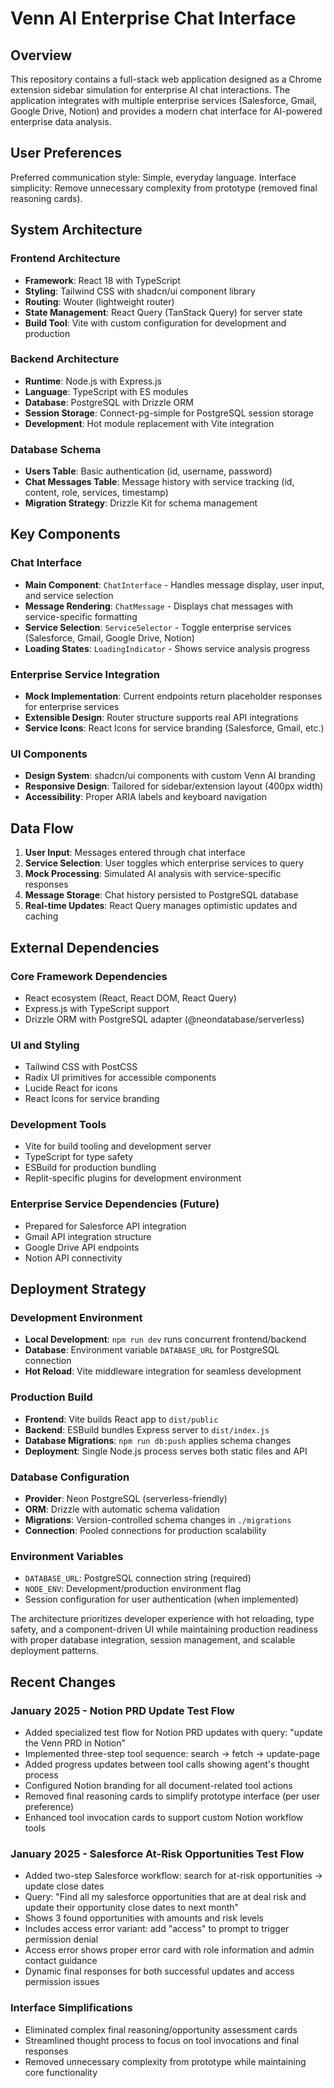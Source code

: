 # Venn AI Enterprise Chat Interface

## Overview

This repository contains a full-stack web application designed as a Chrome extension sidebar simulation for enterprise AI chat interactions. The application integrates with multiple enterprise services (Salesforce, Gmail, Google Drive, Notion) and provides a modern chat interface for AI-powered enterprise data analysis.

## User Preferences

Preferred communication style: Simple, everyday language.
Interface simplicity: Remove unnecessary complexity from prototype (removed final reasoning cards).

## System Architecture

### Frontend Architecture
- **Framework**: React 18 with TypeScript
- **Styling**: Tailwind CSS with shadcn/ui component library
- **Routing**: Wouter (lightweight router)
- **State Management**: React Query (TanStack Query) for server state
- **Build Tool**: Vite with custom configuration for development and production

### Backend Architecture
- **Runtime**: Node.js with Express.js
- **Language**: TypeScript with ES modules
- **Database**: PostgreSQL with Drizzle ORM
- **Session Storage**: Connect-pg-simple for PostgreSQL session storage
- **Development**: Hot module replacement with Vite integration

### Database Schema
- **Users Table**: Basic authentication (id, username, password)
- **Chat Messages Table**: Message history with service tracking (id, content, role, services, timestamp)
- **Migration Strategy**: Drizzle Kit for schema management

## Key Components

### Chat Interface
- **Main Component**: `ChatInterface` - Handles message display, user input, and service selection
- **Message Rendering**: `ChatMessage` - Displays chat messages with service-specific formatting
- **Service Selection**: `ServiceSelector` - Toggle enterprise services (Salesforce, Gmail, Google Drive, Notion)
- **Loading States**: `LoadingIndicator` - Shows service analysis progress

### Enterprise Service Integration
- **Mock Implementation**: Current endpoints return placeholder responses for enterprise services
- **Extensible Design**: Router structure supports real API integrations
- **Service Icons**: React Icons for service branding (Salesforce, Gmail, etc.)

### UI Components
- **Design System**: shadcn/ui components with custom Venn AI branding
- **Responsive Design**: Tailored for sidebar/extension layout (400px width)
- **Accessibility**: Proper ARIA labels and keyboard navigation

## Data Flow

1. **User Input**: Messages entered through chat interface
2. **Service Selection**: User toggles which enterprise services to query
3. **Mock Processing**: Simulated AI analysis with service-specific responses
4. **Message Storage**: Chat history persisted to PostgreSQL database
5. **Real-time Updates**: React Query manages optimistic updates and caching

## External Dependencies

### Core Framework Dependencies
- React ecosystem (React, React DOM, React Query)
- Express.js with TypeScript support
- Drizzle ORM with PostgreSQL adapter (@neondatabase/serverless)

### UI and Styling
- Tailwind CSS with PostCSS
- Radix UI primitives for accessible components
- Lucide React for icons
- React Icons for service branding

### Development Tools
- Vite for build tooling and development server
- TypeScript for type safety
- ESBuild for production bundling
- Replit-specific plugins for development environment

### Enterprise Service Dependencies (Future)
- Prepared for Salesforce API integration
- Gmail API integration structure
- Google Drive API endpoints
- Notion API connectivity

## Deployment Strategy

### Development Environment
- **Local Development**: `npm run dev` runs concurrent frontend/backend
- **Database**: Environment variable `DATABASE_URL` for PostgreSQL connection
- **Hot Reload**: Vite middleware integration for seamless development

### Production Build
- **Frontend**: Vite builds React app to `dist/public`
- **Backend**: ESBuild bundles Express server to `dist/index.js`
- **Database Migrations**: `npm run db:push` applies schema changes
- **Deployment**: Single Node.js process serves both static files and API

### Database Configuration
- **Provider**: Neon PostgreSQL (serverless-friendly)
- **ORM**: Drizzle with automatic schema validation
- **Migrations**: Version-controlled schema changes in `./migrations`
- **Connection**: Pooled connections for production scalability

### Environment Variables
- `DATABASE_URL`: PostgreSQL connection string (required)
- `NODE_ENV`: Development/production environment flag
- Session configuration for user authentication (when implemented)

The architecture prioritizes developer experience with hot reloading, type safety, and a component-driven UI while maintaining production readiness with proper database integration, session management, and scalable deployment patterns.

## Recent Changes

### January 2025 - Notion PRD Update Test Flow
- Added specialized test flow for Notion PRD updates with query: "update the Venn PRD in Notion"
- Implemented three-step tool sequence: search → fetch → update-page
- Added progress updates between tool calls showing agent's thought process
- Configured Notion branding for all document-related tool actions
- Removed final reasoning cards to simplify prototype interface (per user preference)
- Enhanced tool invocation cards to support custom Notion workflow tools

### January 2025 - Salesforce At-Risk Opportunities Test Flow
- Added two-step Salesforce workflow: search for at-risk opportunities → update close dates
- Query: "Find all my salesforce opportunities that are at deal risk and update their opportunity close dates to next month"
- Shows 3 found opportunities with amounts and risk levels
- Includes access error variant: add "access" to prompt to trigger permission denial
- Access error shows proper error card with role information and admin contact guidance
- Dynamic final responses for both successful updates and access permission issues

### Interface Simplifications
- Eliminated complex final reasoning/opportunity assessment cards
- Streamlined thought process to focus on tool invocations and final responses
- Removed unnecessary complexity from prototype while maintaining core functionality
